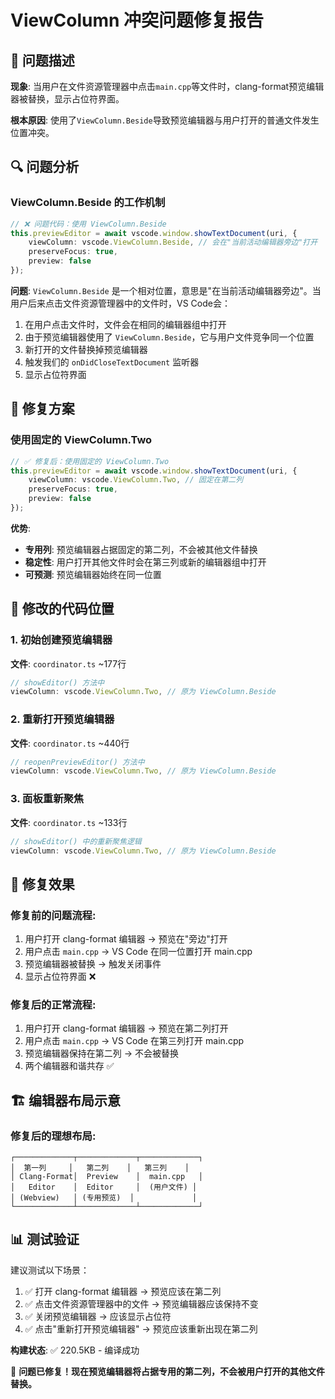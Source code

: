 # ViewColumn 冲突问题修复报告

## 🐛 **问题描述**

**现象**: 当用户在文件资源管理器中点击`main.cpp`等文件时，clang-format预览编辑器被替换，显示占位符界面。

**根本原因**: 使用了`ViewColumn.Beside`导致预览编辑器与用户打开的普通文件发生位置冲突。

## 🔍 **问题分析**

### **ViewColumn.Beside 的工作机制**
```typescript
// ❌ 问题代码：使用 ViewColumn.Beside
this.previewEditor = await vscode.window.showTextDocument(uri, {
    viewColumn: vscode.ViewColumn.Beside, // 会在"当前活动编辑器旁边"打开
    preserveFocus: true,
    preview: false
});
```

**问题**: `ViewColumn.Beside` 是一个相对位置，意思是"在当前活动编辑器旁边"。当用户后来点击文件资源管理器中的文件时，VS Code会：

1. 在用户点击文件时，文件会在相同的编辑器组中打开
2. 由于预览编辑器使用了 `ViewColumn.Beside`，它与用户文件竞争同一个位置
3. 新打开的文件替换掉预览编辑器
4. 触发我们的 `onDidCloseTextDocument` 监听器
5. 显示占位符界面

## 🔧 **修复方案**

### **使用固定的 ViewColumn.Two**
```typescript
// ✅ 修复后：使用固定的 ViewColumn.Two
this.previewEditor = await vscode.window.showTextDocument(uri, {
    viewColumn: vscode.ViewColumn.Two, // 固定在第二列
    preserveFocus: true,
    preview: false
});
```

**优势**:
- **专用列**: 预览编辑器占据固定的第二列，不会被其他文件替换
- **稳定性**: 用户打开其他文件时会在第三列或新的编辑器组中打开
- **可预测**: 预览编辑器始终在同一位置

## 📍 **修改的代码位置**

### **1. 初始创建预览编辑器**
**文件**: `coordinator.ts` ~177行
```typescript
// showEditor() 方法中
viewColumn: vscode.ViewColumn.Two, // 原为 ViewColumn.Beside
```

### **2. 重新打开预览编辑器**
**文件**: `coordinator.ts` ~440行  
```typescript
// reopenPreviewEditor() 方法中
viewColumn: vscode.ViewColumn.Two, // 原为 ViewColumn.Beside
```

### **3. 面板重新聚焦**
**文件**: `coordinator.ts` ~133行
```typescript
// showEditor() 中的重新聚焦逻辑
viewColumn: vscode.ViewColumn.Two, // 原为 ViewColumn.Beside
```

## 🎯 **修复效果**

### **修复前的问题流程**:
1. 用户打开 clang-format 编辑器 → 预览在"旁边"打开
2. 用户点击 `main.cpp` → VS Code 在同一位置打开 main.cpp
3. 预览编辑器被替换 → 触发关闭事件
4. 显示占位符界面 ❌

### **修复后的正常流程**:
1. 用户打开 clang-format 编辑器 → 预览在第二列打开
2. 用户点击 `main.cpp` → VS Code 在第三列打开 main.cpp  
3. 预览编辑器保持在第二列 → 不会被替换
4. 两个编辑器和谐共存 ✅

## 🏗️ **编辑器布局示意**

### **修复后的理想布局**:
```
┌─────────────┬─────────────┬─────────────┐
│  第一列     │   第二列    │   第三列    │
│ Clang-Format│  Preview    │  main.cpp   │
│   Editor    │  Editor     │  (用户文件) │
│ (Webview)   │ (专用预览)  │             │
└─────────────┴─────────────┴─────────────┘
```

## 📊 **测试验证**

建议测试以下场景：
1. ✅ 打开 clang-format 编辑器 → 预览应该在第二列
2. ✅ 点击文件资源管理器中的文件 → 预览编辑器应该保持不变
3. ✅ 关闭预览编辑器 → 应该显示占位符
4. ✅ 点击"重新打开预览编辑器" → 预览应该重新出现在第二列

**构建状态**: ✅ 220.5KB - 编译成功

🎉 **问题已修复！现在预览编辑器将占据专用的第二列，不会被用户打开的其他文件替换。**
